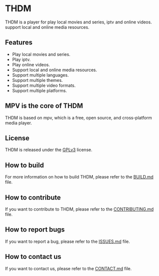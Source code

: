 # THDM

THDM is a player for play local movies and series, iptv and online videos. support local and online media resources.

## Features

- Play local movies and series.
- Play iptv.
- Play online videos.
- Support local and online media resources.
- Support multiple languages.
- Support multiple themes.
- Support multiple video formats.
- Support multiple platforms.

## MPV is the core of THDM

THDM is based on mpv, which is a free, open source, and cross-platform media player.

## License

THDM is released under the [GPLv3](https://www.gnu.org/licenses/gpl-3.0.html) license.

## How to build

For more information on how to build THDM, please refer to the [BUILD.md](BUILD.md) file.

## How to contribute

If you want to contribute to THDM, please refer to the [CONTRIBUTING.md](CONTRIBUTING.md) file.

## How to report bugs

If you want to report a bug, please refer to the [ISSUES.md](ISSUES.md) file.

## How to contact us

If you want to contact us, please refer to the [CONTACT.md](CONTACT.md) file.
